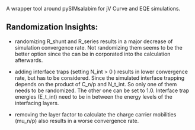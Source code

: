 A wrapper tool around pySIMsalabim for jV Curve and EQE simulations.


## Randomization Insights:
- randomizing R_shunt and R_series results in a major decrease of simulation convergence rate. Not randomizing them seems to be the better option since the can be in corporated into the calculation afterwards.

- adding interface traps (setting N_int > 0 ) results in lower convergence rate, but has to be considered. Since the simulated interface trapping depends on the product of C_n/p and N_t_int. So only one of them needs to be randomized. The other one can be set to 1.0. Interface trap energies (E_t_int) need to be in between the energy levels of the interfacing layers.

- removing the layer factor to calculate the charge carrier mobilities (mu_n/p) also results in a worse convergence rate.